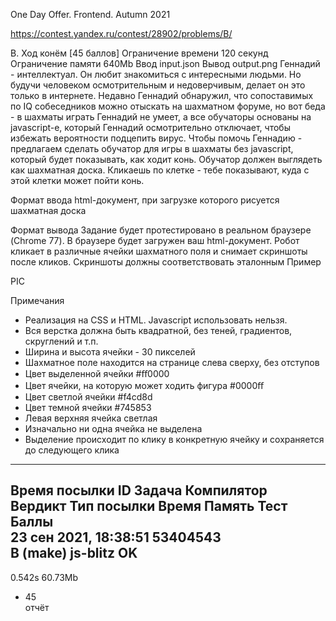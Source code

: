 One Day Offer. Frontend. Autumn 2021

https://contest.yandex.ru/contest/28902/problems/B/

B. Ход конём [45 баллов]
Ограничение времени	120 секунд
Ограничение памяти	640Mb
Ввод	input.json
Вывод	output.png
Геннадий - интеллектуал. Он любит знакомиться с интересными людьми. Но будучи человеком осмотрительным и недоверчивым, делает он это только в интернете. Недавно Геннадий обнаружил, что сопоставимых по IQ собеседников можно отыскать на шахматном форуме, но вот беда - в шахматы играть Геннадий не умеет, а все обучаторы основаны на javascript-е, который Геннадий осмотрительно отключает, чтобы избежать вероятности подцепить вирус.
Чтобы помочь Геннадию - предлагаем сделать обучатор для игры в шахматы без javascript, который будет показывать, как ходит конь. Обучатор должен выглядеть как шахматная доска. Кликаешь по клетке - тебе показывают, куда с этой клетки может пойти конь.

Формат ввода
html-документ, при загрузке которого рисуется шахматная доска

Формат вывода
Задание будет протестировано в реальном браузере (Chrome 77).
В браузере будет загружен ваш html-документ. Робот кликает в различные ячейки шахматного поля и снимает скриншоты после кликов.
Скриншоты должны соответствовать эталонным
Пример

PIC

Примечания
- Реализация на CSS и HTML. Javascript использовать нельзя.
- Вся верстка должна быть квадратной, без теней, градиентов, скруглений и т.п.
- Ширина и высота ячейки - 30 пикселей
- Шахматное поле находится на странице слева сверху, без отступов
- Цвет выделенной ячейки #ﬀ0000
- Цвет ячейки, на которую может ходить фигура #0000ﬀ
- Цвет светлой ячейки #f4cd8d
- Цвет темной ячейки #745853
- Левая верхняя ячейка светлая
- Изначально ни одна ячейка не выделена
- Выделение происходит по клику в конкретную ячейку и сохраняется до следующего клика


-----------------

Время посылки	ID	Задача	Компилятор	Вердикт	Тип посылки	Время	Память	Тест	Баллы	
23 сен 2021, 18:38:51
53404543	
B
(make) js-blitz	
OK
-	
0.542s
60.73Mb
-	45	
отчёт

